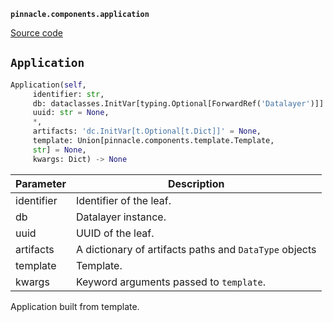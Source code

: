 **`pinnacle.components.application`** 

[Source code](https://github.com/pinnacle/pinnacle/blob/main/pinnacle.components/application.py)

## `Application` 

```python
Application(self,
     identifier: str,
     db: dataclasses.InitVar[typing.Optional[ForwardRef('Datalayer')]] = None,
     uuid: str = None,
     *,
     artifacts: 'dc.InitVar[t.Optional[t.Dict]]' = None,
     template: Union[pinnacle.components.template.Template,
     str] = None,
     kwargs: Dict) -> None
```
| Parameter | Description |
|-----------|-------------|
| identifier | Identifier of the leaf. |
| db | Datalayer instance. |
| uuid | UUID of the leaf. |
| artifacts | A dictionary of artifacts paths and `DataType` objects |
| template | Template. |
| kwargs | Keyword arguments passed to `template`. |

Application built from template.

